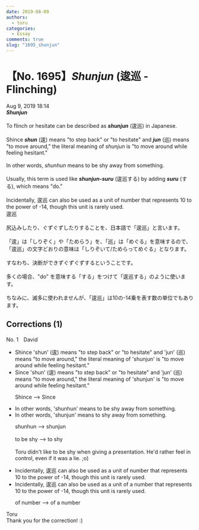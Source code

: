 ```yaml
---
date: 2019-08-09
authors:
  - toru
categories:
  - Essay
comments: true
slug: "1695_shunjun"
---
```


# 【No. 1695】<strong><em>Shunjun</strong></em> (逡巡 - Flinching)
<div class="date">Aug 9, 2019 18:14</div>
<div id="post"><div id="body_show_ori">
<strong><em>Shunjun</strong></em><br/><br/>To flinch or hesitate can be described as <strong><em>shunjun</em></strong> (逡巡) in Japanese.<br/><br/>Shince <strong><em>shun</em></strong> (逡) means "to step back" or "to hesitate" and <strong><em>jun</em></strong> (巡) means "to move around," the literal meaning of <em>shunjun</em> is "to move around while feeling hesitant."<br/><br/>In other words, <em>shunhun</em> means to be shy away from something.<br/><br/>Usually, this term is used like <strong><em>shunjun-suru</em></strong> (逡巡する) by adding <strong><em>suru</em></strong> (する), which means "do."<br/><br/>Incidentally, 逡巡 can also be used as a unit of number that represents 10 to the power of -14, though this unit is rarely used.
</div></div>

<!-- more -->

<div id="post_ja"><div id="body_show_mo">
逡巡<br/><br/>尻込みしたり、ぐずぐずしたりすることを、日本語で「逡巡」と言います。<br/><br/>「逡」は「しりぞく」や「ためらう」を、「巡」は「めぐる」を意味するので、「逡巡」の文字どおりの意味は「しりぞいて/ためらってめぐる」となります。<br/><br/>すなわち、決断ができずぐずぐずするということです。<br/><br/>多くの場合、"do" を意味する「する」をつけて「逡巡する」のように使います。<br/><br/>ちなみに、滅多に使われませんが、「逡巡」は10の-14乗を表す数の単位でもあります。
</div></div>

## Corrections (1)
<div id="block"><div class="first_name"> No. 1　<span class="just_name">David</span></div><div id="block2">
<ul class="correction_field">
<li class="incorrect">Shince 'shun' (逡) means "to step back" or "to hesitate" and 'jun' (巡) means "to move around," the literal meaning of 'shunjun' is "to move around while feeling hesitant."</li>
<li class="corrected correct">
Since 'shun' (逡) means "to step back" or "to hesitate" and 'jun' (巡) means "to move around," the literal meaning of 'shunjun' is "to move around while feeling hesitant."
<p class="correction_comment">Shince --&gt; Since</p>
</li>
</ul>
<ul class="correction_field">
<li class="incorrect">In other words, 'shunhun' means to be shy away from something.</li>
<li class="corrected correct">
In other words, 'shunjun' means to shy away from something.
<p class="correction_comment">shunhun --&gt; shunjun <br/><br/>to be shy --&gt; to shy<br/><br/>Toru didn't like to be shy when giving a presentation. He'd rather feel in control, even if it was a lie. ;o)</p>
</li>
</ul>
<ul class="correction_field">
<li class="incorrect">Incidentally, 逡巡 can also be used as a unit of number that represents 10 to the power of -14, though this unit is rarely used.</li>
<li class="corrected correct">
Incidentally, 逡巡 can also be used as a unit of a number that represents 10 to the power of -14, though this unit is rarely used.
<p class="correction_comment">of number --&gt; of a number</p>
</li>
</ul>
</div><div class="name"><span class="just_name">Toru</span><br>
Thank you for the correction! :)
</div>
</div>
